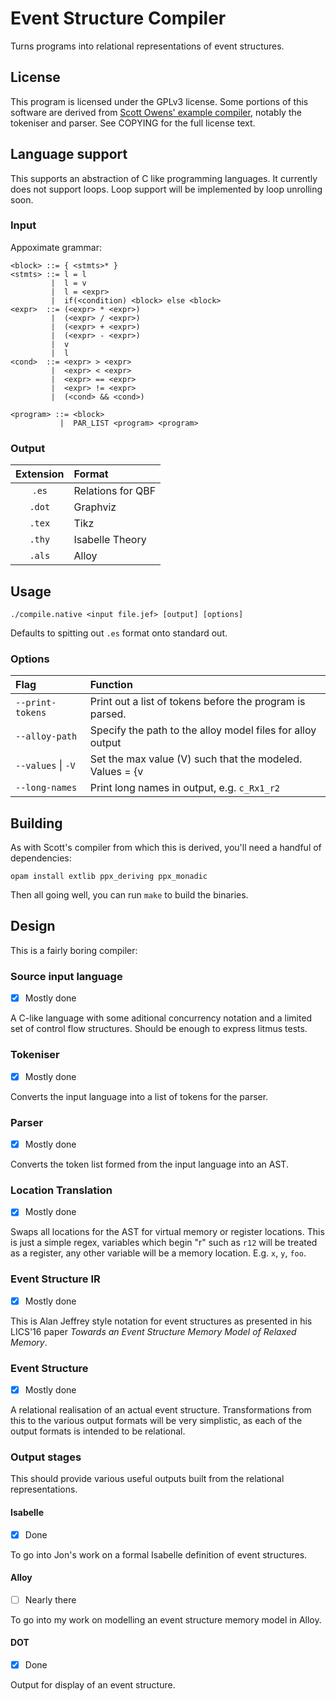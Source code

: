 Event Structure Compiler
========================

Turns programs into relational representations of event structures.

## License

This program is licensed under the GPLv3 license. Some portions of this software
are derived from [Scott Owens' example
compiler](https://github.com/SOwens/example-compiler), notably the tokeniser and
parser. See COPYING for the full license text.

## Language support

This supports an abstraction of C like programming languages. It currently does
not support loops. Loop support will be implemented by loop unrolling soon.

### Input
Appoximate grammar:

```
<block> ::= { <stmts>* }
<stmts> ::= l = l
         |  l = v
		 |  l = <expr>
		 |  if(<condition) <block> else <block>
<expr>  ::= (<expr> * <expr>)
         |  (<expr> / <expr>)
		 |  (<expr> + <expr>)
		 |  (<expr> - <expr>)
		 |  v
		 |  l
<cond>  ::= <expr> > <expr>
         |  <expr> < <expr>
		 |  <expr> == <expr>
		 |  <expr> != <expr>
		 |  (<cond> && <cond>)
		 
<program> ::= <block>
           |  PAR_LIST <program> <program>
```

### Output

| Extension   |  Format  |
|:-----------:|:---------|
| `.es`       | Relations for QBF |
| `.dot`      | Graphviz |
| `.tex`      | Tikz     |
| `.thy`      | Isabelle Theory |
| `.als`      | Alloy    |


## Usage

`./compile.native <input file.jef> [output] [options]`

Defaults to spitting out `.es` format onto standard out.

### Options

| Flag               | Function              |
|:-------------------|:----------------------|
| `--print-tokens`   | Print out a list of tokens before the program is parsed. |
| `--alloy-path`     | Specify the path to the alloy model files for alloy output |
| `--values` \| `-V` | Set the max value (V) such that the modeled. Values = {v | v ≤ V} |
| `--long-names`     | Print long names in output, e.g. `c_Rx1_r2` |

## Building

As with Scott's compiler from which this is derived, you'll need a handful of
dependencies:

```
opam install extlib ppx_deriving ppx_monadic
```

Then all going well, you can run `make` to build the binaries.

## Design

This is a fairly boring compiler:

### Source input language
- [x] Mostly done

A C-like language with some aditional concurrency notation and a limited set of
control flow structures. Should be enough to express litmus tests.

### Tokeniser
- [x] Mostly done

Converts the input language into a list of tokens for the parser.

### Parser
- [x] Mostly done

Converts the token list formed from the input language into an AST.

### Location Translation
- [x] Mostly done

Swaps all locations for the AST for virtual memory or register locations. This
is just a simple regex, variables which begin "r" such as `r12` will be treated
as a register, any other variable will be a memory location. E.g. `x`, `y`,
`foo`.

### Event Structure IR
- [x] Mostly done

This is Alan Jeffrey style notation for event structures as presented in his
LICS'16 paper *Towards an Event Structure Memory Model of Relaxed Memory*.

### Event Structure
- [x] Mostly done

A relational realisation of an actual event structure. Transformations from this
to the various output formats will be very simplistic, as each of the output
formats is intended to be relational.

### Output stages

This should provide various useful outputs built from the relational
representations.

#### Isabelle
- [x] Done

To go into Jon's work on a formal Isabelle definition of event structures.

#### Alloy
- [ ] Nearly there

To go into my work on modelling an event structure memory model in Alloy.

#### DOT
- [x] Done

Output for display of an event structure.
